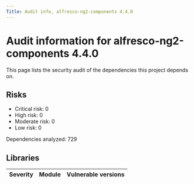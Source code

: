 ```yaml
---
Title: Audit info, alfresco-ng2-components 4.4.0
---
```


# Audit information for alfresco-ng2-components 4.4.0

This page lists the security audit of the dependencies this project depends on.

## Risks

- Critical risk: 0
- High risk: 0
- Moderate risk: 0
- Low risk: 0

Dependencies analyzed: 729

## Libraries

| Severity | Module | Vulnerable versions |
| --- | --- | --- |


